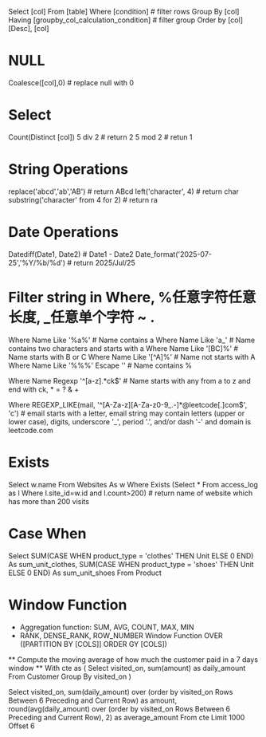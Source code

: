 Select [col]
From [table]
Where [condition] # filter rows
Group By [col]
Having [groupby_col_calculation_condition] # filter group
Order by [col] [Desc], [col] 

# NULL
Coalesce([col],0) # replace null with 0

# Select 
Count(Distinct [col])
5 div 2 # return 2
5 mod 2 # retun 1

# String Operations
replace('abcd','ab','AB') # return ABcd
left('character', 4) # return char
substring('character' from 4 for 2) # return ra

# Date Operations
Datediff(Date1, Date2) # Date1 - Date2
Date_format('2025-07-25','%Y/%b/%d') # return 2025/Jul/25

# Filter string in Where, %任意字符任意长度, _任意单个字符 ~ .
Where Name Like '%a%' # Name contains a
Where Name Like 'a_'  # Name contains two characters and starts with a
Where Name Like '[BC]%' # Name starts with B or C
Where Name Like '[^A]%' # Name not starts with A
Where Name Like '%\%%' Escape '\' # Name contains %

Where Name Regexp '^[a-z].*ck$' # Name starts with any from a to z and end with ck, * = ? & +

Where REGEXP_LIKE(mail, '^[A-Za-z][A-Za-z0-9_.-]*@leetcode\[.]com$', 'c') # email starts with a letter, email string may contain letters (upper or lower case), digits, underscore '_', period '.', and/or dash '-' and domain is leetcode.com

# Exists
Select w.name
From Websites As w
Where Exists (Select * From access_log as l Where l.site_id=w.id and l.count>200) # return name of website which has more than 200 visits

# Case When
Select SUM(CASE WHEN product_type = 'clothes' THEN Unit ELSE 0 END) As sum_unit_clothes, SUM(CASE WHEN product_type = 'shoes' THEN Unit ELSE 0 END) As sum_unit_shoes
From Product

# Window Function
- Aggregation function: SUM, AVG, COUNT, MAX, MIN
- RANK, DENSE_RANK, ROW_NUMBER
Window Function OVER ([PARTITION BY [COLS]] ORDER GY [COLS])

** Compute the moving average of how much the customer paid in a 7 days window **
With cte as (
    Select visited_on, sum(amount) as daily_amount
    From Customer
    Group By visited_on
)

Select visited_on,
    sum(daily_amount) over (order by visited_on Rows Between 6 Preceding and Current Row) as amount,
    round(avg(daily_amount) over (order by visited_on Rows Between 6 Preceding and Current Row), 2) as average_amount
From cte
Limit 1000 Offset 6

